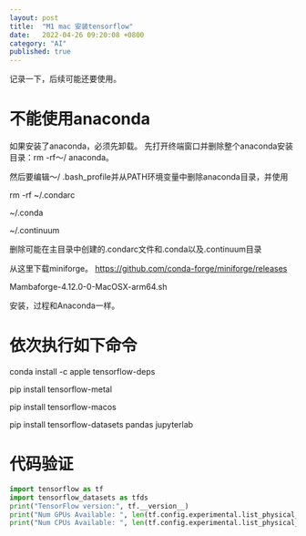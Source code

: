 ```yaml
---
layout: post
title:  "M1 mac 安装tensorflow"
date:   2022-04-26 09:20:08 +0800
category: "AI"
published: true
---
```


记录一下，后续可能还要使用。


<!--more-->

# 不能使用anaconda

如果安装了anaconda，必须先卸载。
先打开终端窗口并删除整个anaconda安装目录：rm -rf〜/ anaconda。

然后要编辑〜/ .bash_profile并从PATH环境变量中删除anaconda目录，并使用

rm -rf ~/.condarc 

~/.conda 

~/.continuum

删除可能在主目录中创建的.condarc文件和.conda以及.continuum目录

从这里下载miniforge。 https://github.com/conda-forge/miniforge/releases

 Mambaforge-4.12.0-0-MacOSX-arm64.sh

 安装，过程和Anaconda一样。

 # 依次执行如下命令

 conda install -c apple tensorflow-deps

 pip install tensorflow-metal

 pip install tensorflow-macos

 pip install tensorflow-datasets pandas jupyterlab


# 代码验证
```python
import tensorflow as tf
import tensorflow_datasets as tfds
print("TensorFlow version:", tf.__version__)
print("Num GPUs Available: ", len(tf.config.experimental.list_physical_devices('GPU')))
print("Num CPUs Available: ", len(tf.config.experimental.list_physical_devices('CPU')))
```
